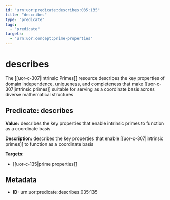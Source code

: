 ```yaml
---
id: "urn:uor:predicate:describes:035:135"
title: "describes"
type: "predicate"
tags:
  - "predicate"
targets:
  - "urn:uor:concept:prime-properties"
---
```


# describes

The [[uor-c-307|Intrinsic Primes]] resource describes the key properties of domain independence, uniqueness, and completeness that make [[uor-c-307|intrinsic primes]] suitable for serving as a coordinate basis across diverse mathematical structures

## Predicate: describes

**Value:** describes the key properties that enable intrinsic primes to function as a coordinate basis

**Description:** describes the key properties that enable [[uor-c-307|intrinsic primes]] to function as a coordinate basis

**Targets:**

- [[uor-c-135|prime properties]]

## Metadata

- **ID:** urn:uor:predicate:describes:035:135
